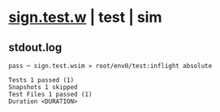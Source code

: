 # [sign.test.w](../../../../../../examples/tests/sdk_tests/math/sign.test.w) | test | sim

## stdout.log
```log
pass ─ sign.test.wsim » root/env0/test:inflight absolute

Tests 1 passed (1)
Snapshots 1 skipped
Test Files 1 passed (1)
Duration <DURATION>
```

